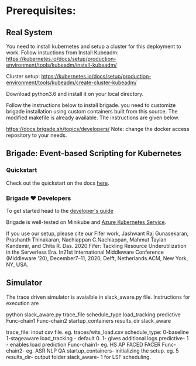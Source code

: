 # Prerequisites:

## Real System
You need to install kubernetes and setup a cluster for this deployment to work. Follow instuctions from 
Install Kubeadm: https://kubernetes.io/docs/setup/production-environment/tools/kubeadm/install-kubeadm/

Cluster setup: https://kubernetes.io/docs/setup/production-environment/tools/kubeadm/create-cluster-kubeadm/

Download python3.6 and install it on your local directory.

Follow the instructions below to install brigade. you need to customize brigade installation using custom containers built from this source. The modified makefile is already available. The instructions are given below. 

https://docs.brigade.sh/topics/developers/
Note: change the docker access repository to your needs. 

## Brigade: Event-based Scripting for Kubernetes

### Quickstart

Check out the quickstart on the docs [here](https://docs.brigade.sh/intro/quickstart/).

### Brigade :heart: Developers

To get started head to the [developer's guide](https://docs.brigade.sh/topics/developers/)

Brigade is well-tested on Minikube and [Azure Kubernetes Service](https://docs.microsoft.com/en-us/azure/aks/).


If you use our setup, please cite our Fifer work, Jashwant Raj Gunasekaran, Prashanth Thinakaran, Nachiappan C.Nachiappan, Mahmut Taylan Kandemir, and Chita R. Das. 2020.Fifer: Tackling Resource Underutilization in the Serverless Era. In21st International Middleware Conference (Middleware ’20), December7–11, 2020, Delft, Netherlands.ACM, New York, NY, USA.

## Simulator
The trace driven simulator is avaialble in slack_aware.py file. Instructions for execution are

python slack_aware.py trace_file schedule_type load_tracking predictive Func-chain1 Func-chain2 startup_containers results_dir slack_aware

trace_file: inout csv file. eg. traces/wits_load.csv
schedule_type: 0-baseline 1-stageaware
load_tracking - default 0. 1- gives additional logs
predictive- 1 - enables load prediction 
Func-chain1- eg. HS AP FACED FACER
Func-chain2- eg. ASR NLP QA
startup_containers- initializing the setup. eg. 5
results_dir- output folder
slack_aware- 1 for LSF scheduling. 
